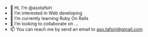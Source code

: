 - 👋 Hi, I’m @asotafsiri
- 👀 I’m interested in Web developing
- 🌱 I’m currently learning Ruby On Rails
- 💞️ I’m looking to collaborate on ...
- 📫 You can reach me by send an email to aso.tafsiri@gmail.com

<!---
asotafsiri/asotafsiri is a ✨ special ✨ repository because its `README.md` (this file) appears on your GitHub profile.
You can click the Preview link to take a look at your changes.
--->
